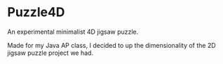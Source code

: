 Puzzle4D
========
An experimental minimalist 4D jigsaw puzzle.

Made for my Java AP class, I decided to up the dimensionality of the 2D jigsaw puzzle project we had.
